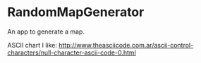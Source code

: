RandomMapGenerator
==================

An app to generate a map.

ASCII chart I like:
http://www.theasciicode.com.ar/ascii-control-characters/null-character-ascii-code-0.html